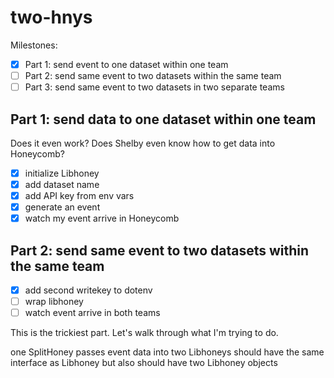 # two-hnys

Milestones:
- [x] Part 1: send event to one dataset within one team
- [ ] Part 2: send same event to two datasets within the same team
- [ ] Part 3: send same event to two datasets in two separate teams

## Part 1: send data to one dataset within one team
Does it even work? Does Shelby even know how to get data into Honeycomb?

- [x] initialize Libhoney
- [x] add dataset name
- [x] add API key from env vars
- [x] generate an event
- [x] watch my event arrive in Honeycomb

## Part 2: send same event to two datasets within the same team

- [x] add second writekey to dotenv
- [ ] wrap libhoney
- [ ] watch event arrive in both teams

This is the trickiest part. Let's walk through what I'm trying to do.

one SplitHoney
passes event data into two Libhoneys
should have the same interface as Libhoney
but also should have two Libhoney objects